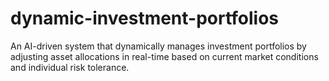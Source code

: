# dynamic-investment-portfolios
An AI-driven system that dynamically manages investment portfolios by adjusting asset allocations in real-time based on current market conditions and individual risk tolerance.
